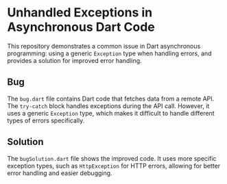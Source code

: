 # Unhandled Exceptions in Asynchronous Dart Code

This repository demonstrates a common issue in Dart asynchronous programming: using a generic `Exception` type when handling errors, and provides a solution for improved error handling.

## Bug

The `bug.dart` file contains Dart code that fetches data from a remote API. The `try-catch` block handles exceptions during the API call. However, it uses a generic `Exception` type, which makes it difficult to handle different types of errors specifically. 

## Solution

The `bugSolution.dart` file shows the improved code. It uses more specific exception types, such as `HttpException` for HTTP errors, allowing for better error handling and easier debugging.